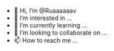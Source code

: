 - 👋 Hi, I’m @Ruaaaaaav
- 👀 I’m interested in ...
- 🌱 I’m currently learning ...
- 💞️ I’m looking to collaborate on ...
- 📫 How to reach me ...

<!---
Ruaaaaaav/Ruaaaaaav is a ✨ special ✨ repository because its `README.md` (this file) appears on your GitHub profile.
You can click the Preview link to take a look at your changes.
--->
